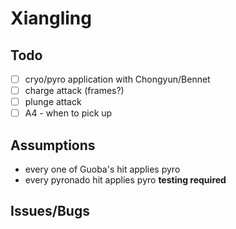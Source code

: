 # Xiangling

## Todo

- [ ] cryo/pyro application with Chongyun/Bennet
- [ ] charge attack (frames?)
- [ ] plunge attack
- [ ] A4 - when to pick up

## Assumptions

- every one of Guoba's hit applies pyro
- every pyronado hit applies pyro **testing required**

## Issues/Bugs
